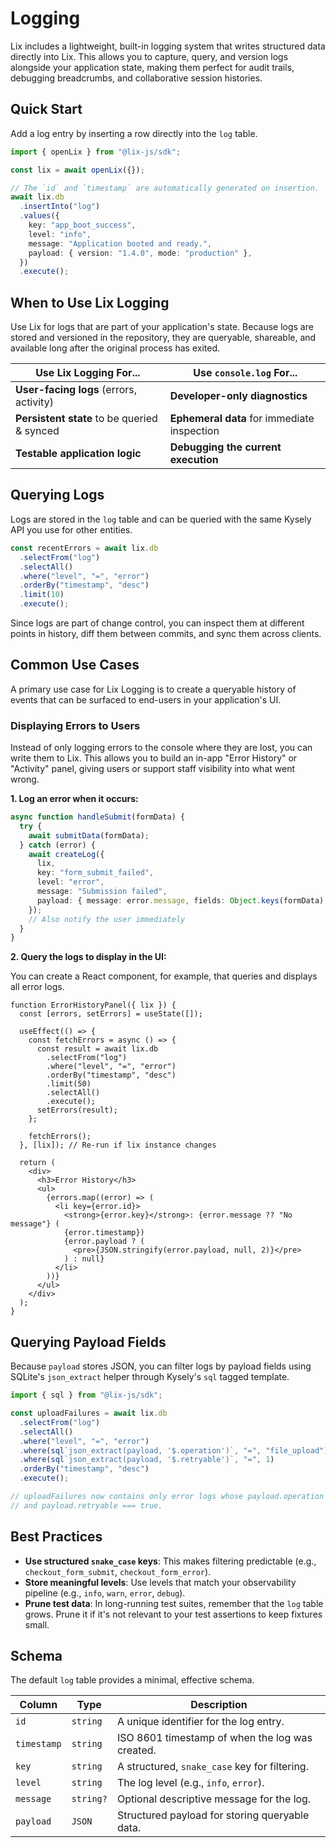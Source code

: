# Logging

Lix includes a lightweight, built-in logging system that writes structured data directly into Lix. This allows you to capture, query, and version logs alongside your application state, making them perfect for audit trails, debugging breadcrumbs, and collaborative session histories.

## Quick Start

Add a log entry by inserting a row directly into the `log` table.

```ts
import { openLix } from "@lix-js/sdk";

const lix = await openLix({});

// The `id` and `timestamp` are automatically generated on insertion.
await lix.db
  .insertInto("log")
  .values({
    key: "app_boot_success",
    level: "info",
    message: "Application booted and ready.",
    payload: { version: "1.4.0", mode: "production" },
  })
  .execute();
```

## When to Use Lix Logging

Use Lix for logs that are part of your application's state. Because logs are stored and versioned in the repository, they are queryable, shareable, and available long after the original process has exited.

| Use Lix Logging For...                      | Use `console.log` For...                    |
| ------------------------------------------- | ------------------------------------------- |
| **User-facing logs** (errors, activity)     | **Developer-only diagnostics**              |
| **Persistent state** to be queried & synced | **Ephemeral data** for immediate inspection |
| **Testable application logic**              | **Debugging the current execution**         |

## Querying Logs

Logs are stored in the `log` table and can be queried with the same Kysely API you use for other entities.

```ts
const recentErrors = await lix.db
  .selectFrom("log")
  .selectAll()
  .where("level", "=", "error")
  .orderBy("timestamp", "desc")
  .limit(10)
  .execute();
```

Since logs are part of change control, you can inspect them at different points in history, diff them between commits, and sync them across clients.

## Common Use Cases

A primary use case for Lix Logging is to create a queryable history of events that can be surfaced to end-users in your application's UI.

### Displaying Errors to Users

Instead of only logging errors to the console where they are lost, you can write them to Lix. This allows you to build an in-app "Error History" or "Activity" panel, giving users or support staff visibility into what went wrong.

**1. Log an error when it occurs:**

```ts
async function handleSubmit(formData) {
  try {
    await submitData(formData);
  } catch (error) {
    await createLog({
      lix,
      key: "form_submit_failed",
      level: "error",
      message: "Submission failed",
      payload: { message: error.message, fields: Object.keys(formData) },
    });
    // Also notify the user immediately
  }
}
```

**2. Query the logs to display in the UI:**

You can create a React component, for example, that queries and displays all error logs.

```tsx
function ErrorHistoryPanel({ lix }) {
  const [errors, setErrors] = useState([]);

  useEffect(() => {
    const fetchErrors = async () => {
      const result = await lix.db
        .selectFrom("log")
        .where("level", "=", "error")
        .orderBy("timestamp", "desc")
        .limit(50)
        .selectAll()
        .execute();
      setErrors(result);
    };

    fetchErrors();
  }, [lix]); // Re-run if lix instance changes

  return (
    <div>
      <h3>Error History</h3>
      <ul>
        {errors.map((error) => (
          <li key={error.id}>
            <strong>{error.key}</strong>: {error.message ?? "No message"} (
            {error.timestamp})
            {error.payload ? (
              <pre>{JSON.stringify(error.payload, null, 2)}</pre>
            ) : null}
          </li>
        ))}
      </ul>
    </div>
  );
}
```

## Querying Payload Fields

Because `payload` stores JSON, you can filter logs by payload fields using SQLite's `json_extract` helper through Kysely's `sql` tagged template.

```ts
import { sql } from "@lix-js/sdk";

const uploadFailures = await lix.db
  .selectFrom("log")
  .selectAll()
  .where("level", "=", "error")
  .where(sql`json_extract(payload, '$.operation')`, "=", "file_upload")
  .where(sql`json_extract(payload, '$.retryable')`, "=", 1)
  .orderBy("timestamp", "desc")
  .execute();

// uploadFailures now contains only error logs whose payload.operation is "file_upload"
// and payload.retryable === true.
```

## Best Practices

- **Use structured `snake_case` keys**: This makes filtering predictable (e.g., `checkout_form_submit`, `checkout_form_error`).
- **Store meaningful levels**: Use levels that match your observability pipeline (e.g., `info`, `warn`, `error`, `debug`).
- **Prune test data**: In long-running test suites, remember that the `log` table grows. Prune it if it's not relevant to your test assertions to keep fixtures small.

## Schema

The default `log` table provides a minimal, effective schema.

| Column      | Type      | Description                                     |
| ----------- | --------- | ----------------------------------------------- |
| `id`        | `string`  | A unique identifier for the log entry.          |
| `timestamp` | `string`  | ISO 8601 timestamp of when the log was created. |
| `key`       | `string`  | A structured, `snake_case` key for filtering.   |
| `level`     | `string`  | The log level (e.g., `info`, `error`).          |
| `message`   | `string?` | Optional descriptive message for the log.       |
| `payload`   | `JSON`    | Structured payload for storing queryable data.  |
